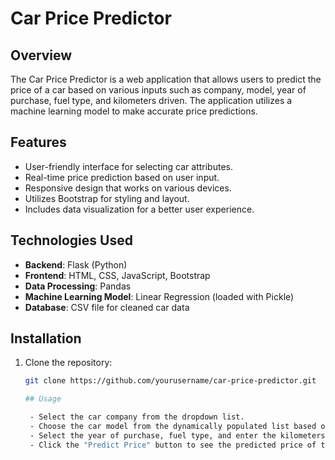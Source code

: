 # Car Price Predictor

## Overview
The Car Price Predictor is a web application that allows users to predict the price of a car based on various inputs such as company, model, year of purchase, fuel type, and kilometers driven. The application utilizes a machine learning model to make accurate price predictions.

## Features
- User-friendly interface for selecting car attributes.
- Real-time price prediction based on user input.
- Responsive design that works on various devices.
- Utilizes Bootstrap for styling and layout.
- Includes data visualization for a better user experience.

## Technologies Used
- **Backend**: Flask (Python)
- **Frontend**: HTML, CSS, JavaScript, Bootstrap
- **Data Processing**: Pandas
- **Machine Learning Model**: Linear Regression (loaded with Pickle)
- **Database**: CSV file for cleaned car data

## Installation
1. Clone the repository:
   ```bash
   git clone https://github.com/yourusername/car-price-predictor.git

   ## Usage

    - Select the car company from the dropdown list.
    - Choose the car model from the dynamically populated list based on the selected company.
    - Select the year of purchase, fuel type, and enter the kilometers driven.
    - Click the "Predict Price" button to see the predicted price of the car.
